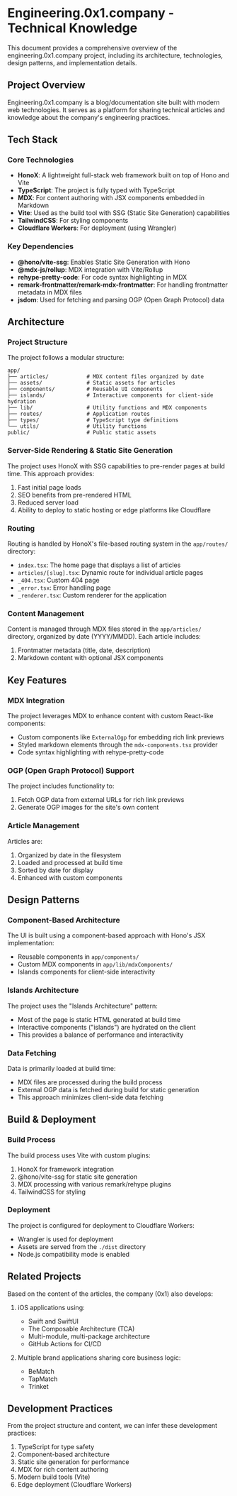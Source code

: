 # Engineering.0x1.company - Technical Knowledge

This document provides a comprehensive overview of the engineering.0x1.company project, including its architecture, technologies, design patterns, and implementation details.

## Project Overview

Engineering.0x1.company is a blog/documentation site built with modern web technologies. It serves as a platform for sharing technical articles and knowledge about the company's engineering practices.

## Tech Stack

### Core Technologies

- **HonoX**: A lightweight full-stack web framework built on top of Hono and Vite
- **TypeScript**: The project is fully typed with TypeScript
- **MDX**: For content authoring with JSX components embedded in Markdown
- **Vite**: Used as the build tool with SSG (Static Site Generation) capabilities
- **TailwindCSS**: For styling components
- **Cloudflare Workers**: For deployment (using Wrangler)

### Key Dependencies

- **@hono/vite-ssg**: Enables Static Site Generation with Hono
- **@mdx-js/rollup**: MDX integration with Vite/Rollup
- **rehype-pretty-code**: For code syntax highlighting in MDX
- **remark-frontmatter/remark-mdx-frontmatter**: For handling frontmatter metadata in MDX files
- **jsdom**: Used for fetching and parsing OGP (Open Graph Protocol) data

## Architecture

### Project Structure

The project follows a modular structure:

```
app/
├── articles/            # MDX content files organized by date
├── assets/              # Static assets for articles
├── components/          # Reusable UI components
├── islands/             # Interactive components for client-side hydration
├── lib/                 # Utility functions and MDX components
├── routes/              # Application routes
├── types/               # TypeScript type definitions
└── utils/               # Utility functions
public/                  # Public static assets
```

### Server-Side Rendering & Static Site Generation

The project uses HonoX with SSG capabilities to pre-render pages at build time. This approach provides:

1. Fast initial page loads
2. SEO benefits from pre-rendered HTML
3. Reduced server load
4. Ability to deploy to static hosting or edge platforms like Cloudflare

### Routing

Routing is handled by HonoX's file-based routing system in the `app/routes/` directory:

- `index.tsx`: The home page that displays a list of articles
- `articles/[slug].tsx`: Dynamic route for individual article pages
- `_404.tsx`: Custom 404 page
- `_error.tsx`: Error handling page
- `_renderer.tsx`: Custom renderer for the application

### Content Management

Content is managed through MDX files stored in the `app/articles/` directory, organized by date (YYYY/MMDD). Each article includes:

1. Frontmatter metadata (title, date, description)
2. Markdown content with optional JSX components

## Key Features

### MDX Integration

The project leverages MDX to enhance content with custom React-like components:

- Custom components like `ExternalOgp` for embedding rich link previews
- Styled markdown elements through the `mdx-components.tsx` provider
- Code syntax highlighting with rehype-pretty-code

### OGP (Open Graph Protocol) Support

The project includes functionality to:

1. Fetch OGP data from external URLs for rich link previews
2. Generate OGP images for the site's own content

### Article Management

Articles are:

1. Organized by date in the filesystem
2. Loaded and processed at build time
3. Sorted by date for display
4. Enhanced with custom components

## Design Patterns

### Component-Based Architecture

The UI is built using a component-based approach with Hono's JSX implementation:

- Reusable components in `app/components/`
- Custom MDX components in `app/lib/mdxComponents/`
- Islands components for client-side interactivity

### Islands Architecture

The project uses the "Islands Architecture" pattern:

- Most of the page is static HTML generated at build time
- Interactive components ("islands") are hydrated on the client
- This provides a balance of performance and interactivity

### Data Fetching

Data is primarily loaded at build time:

- MDX files are processed during the build process
- External OGP data is fetched during build for static generation
- This approach minimizes client-side data fetching

## Build & Deployment

### Build Process

The build process uses Vite with custom plugins:

1. HonoX for framework integration
2. @hono/vite-ssg for static site generation
3. MDX processing with various remark/rehype plugins
4. TailwindCSS for styling

### Deployment

The project is configured for deployment to Cloudflare Workers:

- Wrangler is used for deployment
- Assets are served from the `./dist` directory
- Node.js compatibility mode is enabled

## Related Projects

Based on the content of the articles, the company (0x1) also develops:

1. iOS applications using:
   - Swift and SwiftUI
   - The Composable Architecture (TCA)
   - Multi-module, multi-package architecture
   - GitHub Actions for CI/CD

2. Multiple brand applications sharing core business logic:
   - BeMatch
   - TapMatch
   - Trinket

## Development Practices

From the project structure and content, we can infer these development practices:

1. TypeScript for type safety
2. Component-based architecture
3. Static site generation for performance
4. MDX for rich content authoring
5. Modern build tools (Vite)
6. Edge deployment (Cloudflare Workers)
